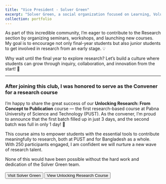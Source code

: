 ```yaml
---
title: "Vice President - Solver Green"
excerpt: "Solver Green, a social organization focused on Learning, Volunteering, Education, and Research <img src='/files/VP-solvergreen.jpg'>"
collection: portfolio
---
```


As part of this incredible community, I’m eager to contribute to the Research section by organizing seminars, workshops, and launching new courses. My goal is to encourage not only final-year students but also junior students to get involved in research from an early stage. 💡

Why wait until the final year to explore research? Let’s build a culture where students can grow through inquiry, collaboration, and innovation from the start! 🚀


---
<H3>After joining this club, I was honored to serve as the Convener for a research course</H3>

I’m happy to share the great success of our **Unlocking Research: From Concept to Publication** course — the first research-based course at Pabna University of Science and Technology (PUST). As the convener, I’m proud to announce that the first batch filled up in just 3 days, and the second batch was full in only 1 day! 🎉

This course aims to empower students with the essential tools to contribute meaningfully to research, both at PUST and for Bangladesh as a whole. With 250 participants engaged, I am confident we will nurture a new wave of research talent.

None of this would have been possible without the hard work and dedication of the Solver Green team.
<br> <br>
<button class = "btn" onclick="window.location.href='https://web.facebook.com/solvergreen1';">Visit Solver Green</button> <button class = "btn" onclick="window.location.href='https://web.facebook.com/share/p/1HJsdccyxT/';">View Unlocking Research Course</button>